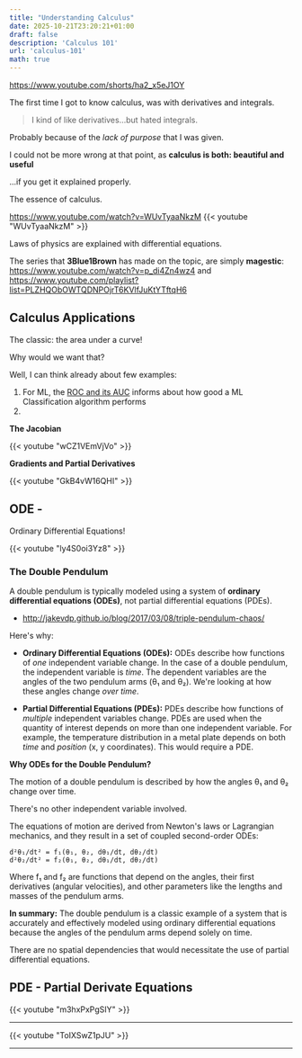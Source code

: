 ```yaml
---
title: "Understanding Calculus"
date: 2025-10-21T23:20:21+01:00
draft: false
description: 'Calculus 101'
url: 'calculus-101'
math: true
---
```





https://www.youtube.com/shorts/ha2_x5eJ1OY

The first time I got to know calculus, was with derivatives and integrals.

> I kind of like derivatives...but hated integrals.

Probably because of the *lack of purpose* that I was given.

I could not be more wrong at that point, as **calculus is both: beautiful and useful**

...if you get it explained properly.

The essence of calculus.

https://www.youtube.com/watch?v=WUvTyaaNkzM
{{< youtube "WUvTyaaNkzM" >}}

Laws of physics are explained with differential equations.

The series that **3Blue1Brown** has made on the topic, are simply **magestic**: https://www.youtube.com/watch?v=p_di4Zn4wz4 and https://www.youtube.com/playlist?list=PLZHQObOWTQDNPOjrT6KVlfJuKtYTftqH6


## Calculus Applications

The classic: the area under a curve!

Why would we want that?

Well, I can think already about few examples:

1. For ML, the [ROC and its AUC](/JAlcocerT/machine-learning-the-roc-curve-in-detail) informs about how good a ML Classification algorithm performs
2. 

**The Jacobian**

<!-- https://www.youtube.com/watch?v=wCZ1VEmVjVo
 -->

{{< youtube "wCZ1VEmVjVo" >}}

**Gradients and Partial Derivatives**

<!-- https://www.youtube.com/watch?v=GkB4vW16QHI -->

{{< youtube "GkB4vW16QHI" >}}


## ODE - 

Ordinary Differential Equations!

<!-- https://www.youtube.com/watch?v=ly4S0oi3Yz8 -->


{{< youtube "ly4S0oi3Yz8" >}}

### The Double Pendulum

<!-- ### Try me with Google Colaboratory

If you have a Google account, you can check these kind of snippets, as well as few useful UDF's to work more efficiently with spark directly with your Google Colab account and the code I made available in Github:

 [![Example image](/img/OpenInColab.svg)](https://colab.research.google.com/github/JAlcocerT/Python_is_awesome/blob/main/Z_GoodToKnow/Getting_Started_with_PYTHON.ipynb) -->

A double pendulum is typically modeled using a system of **ordinary differential equations (ODEs)**, not partial differential equations (PDEs).

* http://jakevdp.github.io/blog/2017/03/08/triple-pendulum-chaos/

Here's why:

*   **Ordinary Differential Equations (ODEs):** ODEs describe how functions of *one* independent variable change. In the case of a double pendulum, the independent variable is *time*. The dependent variables are the angles of the two pendulum arms (θ₁ and θ₂).  We're looking at how these angles change *over time*.

*   **Partial Differential Equations (PDEs):** PDEs describe how functions of *multiple* independent variables change.  PDEs are used when the quantity of interest depends on more than one independent variable.  For example, the temperature distribution in a metal plate depends on both *time* and *position* (x, y coordinates).  This would require a PDE.

**Why ODEs for the Double Pendulum?**

The motion of a double pendulum is described by how the angles θ₁ and θ₂ change over time.

There's no other independent variable involved.

The equations of motion are derived from Newton's laws or Lagrangian mechanics, and they result in a set of coupled second-order ODEs:

```
d²θ₁/dt² = f₁(θ₁, θ₂, dθ₁/dt, dθ₂/dt)
d²θ₂/dt² = f₂(θ₁, θ₂, dθ₁/dt, dθ₂/dt)
```

Where f₁ and f₂ are functions that depend on the angles, their first derivatives (angular velocities), and other parameters like the lengths and masses of the pendulum arms.

**In summary:** The double pendulum is a classic example of a system that is accurately and effectively modeled using ordinary differential equations because the angles of the pendulum arms depend solely on time.

There are no spatial dependencies that would necessitate the use of partial differential equations.

<!-- https://fossengineer.com/create-chatgpt-clone-streamlit/
https://fossengineer.com/summarize-yt-videos/ -->

<!-- https://fossengineer.com/chaos-theory-and-the-double-pendulum-with-python/
https://github.com/agnanp/Ollama-Streamlit
https://github.com/romilandc/streamlit-ollama-llm
https://github.com/ChingWeiChan/ollama-streamlit-demo -->

<!-- https://github.com/AIDevBytes/Streamlit-Ollama-Chatbot

https://github.com/iamaziz/ollachat -->

<!-- I will write a dedicated post about Chaos Theory in the future.  -->


<!-- 
py-chaoos.md -->

<!-- 
relate it with non lineality and caos theory -->


## PDE - Partial Derivate Equations


{{< youtube "m3hxPxPgSIY" >}}



---


<!-- https://www.youtube.com/watch?v=ToIXSwZ1pJU -->
{{< youtube "ToIXSwZ1pJU" >}}


---